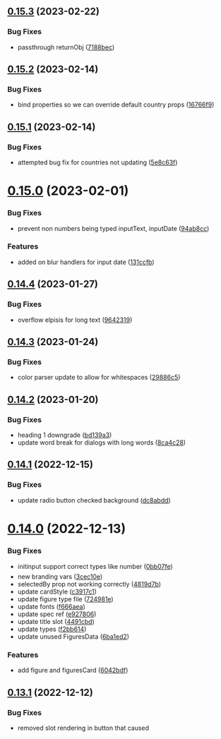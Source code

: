 ## [0.15.3](https://github.com/verteva/photon/compare/v0.15.2...v0.15.3) (2023-02-22)


### Bug Fixes

* passthrough returnObj ([7188bec](https://github.com/verteva/photon/commit/7188becc222a49210fe6cbc93e2eb90423f1e6c4))

## [0.15.2](https://github.com/verteva/photon/compare/v0.15.1...v0.15.2) (2023-02-14)


### Bug Fixes

* bind properties so we can override default country props ([16766f9](https://github.com/verteva/photon/commit/16766f9e375a608b881e9ba452f757be7e395d8e))

## [0.15.1](https://github.com/verteva/photon/compare/v0.15.0...v0.15.1) (2023-02-14)


### Bug Fixes

* attempted bug fix for countries not updating ([5e8c63f](https://github.com/verteva/photon/commit/5e8c63f694ef5fb36eed924a3855357b76398406))

# [0.15.0](https://github.com/verteva/photon/compare/v0.14.4...v0.15.0) (2023-02-01)


### Bug Fixes

* prevent non numbers being typed inputText, inputDate ([94ab8cc](https://github.com/verteva/photon/commit/94ab8cc3d784494584a9828e5438d0d3f52326b3))


### Features

* added on blur handlers for input date ([131ccfb](https://github.com/verteva/photon/commit/131ccfbc2cd650f93cf856b5b5c26e01cd690c37))

## [0.14.4](https://github.com/verteva/photon/compare/v0.14.3...v0.14.4) (2023-01-27)


### Bug Fixes

* overflow elpisis for long text ([9642319](https://github.com/verteva/photon/commit/9642319718ad00cbe54479138a35520cf7466cfc))

## [0.14.3](https://github.com/verteva/photon/compare/v0.14.2...v0.14.3) (2023-01-24)


### Bug Fixes

* color parser update to allow for whitespaces ([29886c5](https://github.com/verteva/photon/commit/29886c509cb8794a04bf548bf637da94801b511a))

## [0.14.2](https://github.com/verteva/photon/compare/v0.14.1...v0.14.2) (2023-01-20)


### Bug Fixes

* heading 1 downgrade ([bd139a3](https://github.com/verteva/photon/commit/bd139a3d54697b5f99c60ee5b4df509f046abcd3))
* update word break for dialogs with long words ([8ca4c28](https://github.com/verteva/photon/commit/8ca4c2889b989fc1b77f4a8f663c364bea896402))

## [0.14.1](https://github.com/verteva/photon/compare/v0.14.0...v0.14.1) (2022-12-15)


### Bug Fixes

* update radio button checked background ([dc8abdd](https://github.com/verteva/photon/commit/dc8abdd2c497d4e61ec5b71a71eb87846191e352))

# [0.14.0](https://github.com/verteva/photon/compare/v0.13.1...v0.14.0) (2022-12-13)


### Bug Fixes

* initinput support correct types like number ([0bb07fe](https://github.com/verteva/photon/commit/0bb07fe59b90ecd3771eb41e6688ec8b4b050148))
* new branding vars ([3cec10e](https://github.com/verteva/photon/commit/3cec10eab4ef8a6bbdd8ba611040a671e7d5d96d))
* selectedBy prop not working correctly ([4819d7b](https://github.com/verteva/photon/commit/4819d7b348e992eb7ca892481da7de7d87f33168))
* update cardStyle ([c3917c1](https://github.com/verteva/photon/commit/c3917c1abbce5fff1e939d2f68af8d3e48e49e6b))
* update figure type file ([724981e](https://github.com/verteva/photon/commit/724981ea5cb83681f5b0ede7aee93e74f2527704))
* update fonts ([f666aea](https://github.com/verteva/photon/commit/f666aeadc46a152256fbfa55bfc344679e30d52f))
* update spec ref ([e927806](https://github.com/verteva/photon/commit/e927806b218f9572d5e5bc3572bf79d655d006b7))
* update title slot ([4491cbd](https://github.com/verteva/photon/commit/4491cbda6787dd2f241a93a24f19460d1ed85c37))
* update types ([f2bb614](https://github.com/verteva/photon/commit/f2bb61432a6c7f50224207f48f664595ea69a955))
* update unused FiguresData ([6ba1ed2](https://github.com/verteva/photon/commit/6ba1ed25f1d29663405cca9903afe6190a5d7ec3))


### Features

* add figure and figuresCard ([6042bdf](https://github.com/verteva/photon/commit/6042bdfc67961313b40e9f69306f54b2f3eae73e))

## [0.13.1](https://github.com/verteva/photon/compare/v0.13.0...v0.13.1) (2022-12-12)


### Bug Fixes

* removed slot rendering in button that caused <template> tags ([6329b2e](https://github.com/verteva/photon/commit/6329b2ecaeeb6b4ef593daaf027c0f770d773b95))

# [0.13.0](https://github.com/verteva/photon/compare/v0.12.0...v0.13.0) (2022-12-12)


### Bug Fixes

* move from rem to px ([73530d4](https://github.com/verteva/photon/commit/73530d408750ce9cafe8e7ee35c7e231031a6f62))
* unit tests ([7ae7539](https://github.com/verteva/photon/commit/7ae75398a39754ffb2ddd1f102337e6e29b5e01e))
* unit tests ([f35abf9](https://github.com/verteva/photon/commit/f35abf9ffceccf4122146c7b502fa35d51e6b83e))
* update medium from from using 'med -> md' ([b5e8edb](https://github.com/verteva/photon/commit/b5e8edbab6e2736a7ac8cd340bbadca28ec99264))
* wip CX-31 input text update ([73616cf](https://github.com/verteva/photon/commit/73616cf4b341280cd639585d98a03ab73c81cee3))


### Features

* skip link v2 ([1fa43c1](https://github.com/verteva/photon/commit/1fa43c10908924aede94960536f0d14b566322ed))
* skiplink v2 with adjustments ([cceef3e](https://github.com/verteva/photon/commit/cceef3e66a3e7965a7b29b23aad68d905cb0d67f))

# [0.12.0](https://github.com/verteva/photon/compare/v0.11.0...v0.12.0) (2022-12-05)


### Bug Fixes

* add info card photon v2 to export ob-web ([ca7fe0b](https://github.com/verteva/photon/commit/ca7fe0b4ae708b97a99f9300d8101cb0ffd1c23d))
* incorrect label variable props defined in atoms component ([dff030a](https://github.com/verteva/photon/commit/dff030ac8e448e38f7f5c5f3f9991746fd497ac4))
* re-arrange css values ([6004a42](https://github.com/verteva/photon/commit/6004a425aa3c0b3273c55530148acd3190d08250))
* update export names of list items ([d52af6b](https://github.com/verteva/photon/commit/d52af6b3d49b7c3cb7d21c1faf87d2d0d7ec2589))
* update indicator and position of dropdown ([a216f78](https://github.com/verteva/photon/commit/a216f786e7ec51cfdaf4359492e44dab32eb24eb))
* update input select found issues during integration ([0b61e01](https://github.com/verteva/photon/commit/0b61e018bbf964ea9a1a1b0ff27267b8e11ce8f9))


### Features

* brand gradient text photon v2 components ([e38ab89](https://github.com/verteva/photon/commit/e38ab8939e2f2f6bea404a6f698cf5d6f1d2eeaf))

# [0.11.0](https://github.com/verteva/photon/compare/v0.10.0...v0.11.0) (2022-11-30)


### Bug Fixes

* change to relative path ([b161593](https://github.com/verteva/photon/commit/b16159367dd8d6f7c5d2e8dcda9afec980e99c21))
* changed coverage provider ([e1ba3f3](https://github.com/verteva/photon/commit/e1ba3f3988725c45d3a6daa3ddf1bb9745101377))
* missing footer style and filter binding ([6e30ad1](https://github.com/verteva/photon/commit/6e30ad11e658ac1dfd129e0e7dac53dfc3a8cd48))
* move props outside ([c2d0aa3](https://github.com/verteva/photon/commit/c2d0aa3d4bb0443f829baade0cfba07a4102da3f))
* removed react deps ([6a235af](https://github.com/verteva/photon/commit/6a235af3e7dfc4d96715579b7d435f30cf7a7b3f))
* update name of component test ([3c35e1f](https://github.com/verteva/photon/commit/3c35e1f443a3468aaced291a4724f91330c1b954))


### Features

* accordion v2 component ([b9d9524](https://github.com/verteva/photon/commit/b9d9524fe43cc6b7e9c7d03d8d2391d61e87f2b4))
* content card v2 ([7d9712f](https://github.com/verteva/photon/commit/7d9712f4523f21026320e260d6fe186083d27522))
* info card photon version 2 component ([644cc17](https://github.com/verteva/photon/commit/644cc17b2a163c8216b11b7fbdb01f0cd9d3ca64))
* list items component photon V2 ([01ee3c1](https://github.com/verteva/photon/commit/01ee3c1536a61dc12896ad7811c2e3c1c23fe328))
* photon v2 input select integration ([a2c8f7b](https://github.com/verteva/photon/commit/a2c8f7b198d8ed88ed1a86dfa022fd962812adc5))

# [0.10.0](https://github.com/verteva/photon/compare/v0.9.0...v0.10.0) (2022-11-27)


### Bug Fixes

* additional props for autocomplete ([2c3f2c1](https://github.com/verteva/photon/commit/2c3f2c1f44e4a065545575fb0deab9d009617438))
* number input is now centered ([b54e50a](https://github.com/verteva/photon/commit/b54e50a88e7fdcc6b12baba7d260770953037952))
* prop import pr feedback ([4dbc2c7](https://github.com/verteva/photon/commit/4dbc2c7b49e2e969c7e0afa86c329a69206071d0))
* remove all ph classes ([cab9c53](https://github.com/verteva/photon/commit/cab9c53e4a4428789cfceec4046a8a41722a8a03))
* removed props export from backdrop ([dc699ba](https://github.com/verteva/photon/commit/dc699ba827767f032a2ac984cabd859d423a4769))
* update back-drop ref ([0147faa](https://github.com/verteva/photon/commit/0147faa8ac62f28fca495246dcad21e265032883))
* update dialog with backdrop and headline ([e6d6062](https://github.com/verteva/photon/commit/e6d60625179e40fc4e4f95f88a455f0a26b6e6a0))
* update dialog with cx-branding ([5467273](https://github.com/verteva/photon/commit/54672739a1f76d6619d66dd7862dc8ad05b5fd59))
* update spec and stories ([93b602b](https://github.com/verteva/photon/commit/93b602ba4d68debbe4020809f0f153d2f8a2f670))
* update spec of Dialog ([4283bb8](https://github.com/verteva/photon/commit/4283bb8f361e430bd88b58b2bd9b088fc827e78b))
* upgrade core-js from 3.25.5 to 3.26.0 ([7b47114](https://github.com/verteva/photon/commit/7b47114b1b62ba2f3b381974ef3e601a9ca4b867))


### Features

* add autocomplete component ([edb73ec](https://github.com/verteva/photon/commit/edb73ec580dc995871699ea5f006cf9d1cd8dff9))
* add autocomplete to photon v2 ([93e8023](https://github.com/verteva/photon/commit/93e8023d2f58bbe6330ed50ddec5d5ed44584e40))
* add P2Form to components v2 ([5b412c6](https://github.com/verteva/photon/commit/5b412c658116a15de3d78de61bc073f6cec1ed6f))
* breaking autocomplete components into sub stories ([7b9156f](https://github.com/verteva/photon/commit/7b9156f10f3fcdc135457ee55e0a7d07c7fe49e1))
* input phone component ([d4bf825](https://github.com/verteva/photon/commit/d4bf825c6bed850513d2ac5862fca2d8899a3c28))
* input phone v2 component ([261a6ee](https://github.com/verteva/photon/commit/261a6ee3c0a06374c264eca4bb63aae74e135864))

# [0.9.0](https://github.com/verteva/photon/compare/v0.8.1...v0.9.0) (2022-11-16)


### Bug Fixes

* button fixes ([686a395](https://github.com/verteva/photon/commit/686a395e0a5909830ab7faea2635cd7a9326e63e))


### Features

* early Dialog transition for button fixes ([94b3d4d](https://github.com/verteva/photon/commit/94b3d4d3d473360e3e885e3d6f60a1732590b16b))
* **PLAT-10:** input number update ([70e8a75](https://github.com/verteva/photon/commit/70e8a7523425ba2521b2587c2daf8bf3b40e1ed4))

## [0.8.1](https://github.com/verteva/photon/compare/v0.8.0...v0.8.1) (2022-11-15)


### Bug Fixes

* unable to select the radio button circle ([ad7efc7](https://github.com/verteva/photon/commit/ad7efc7b54827ffe74585ae715ae5dd073935ed2))

# [0.8.0](https://github.com/verteva/photon/compare/v0.7.0...v0.8.0) (2022-11-13)


### Bug Fixes

* input text component blur event added for ([77137bd](https://github.com/verteva/photon/commit/77137bd08f5bd8899c37c32b2bd7b62f1cda9419))


### Features

* add input date component ([fd3f6b2](https://github.com/verteva/photon/commit/fd3f6b20e6f886f7924de59b41e5611c5920a5d9))
* toggle component ([299078d](https://github.com/verteva/photon/commit/299078df77d90db32040c69b055078d2519d5582))

# [0.7.0](https://github.com/verteva/photon/compare/v0.6.1...v0.7.0) (2022-11-09)


### Bug Fixes

* select radio button full width ([cc272ad](https://github.com/verteva/photon/commit/cc272ad5d44de768e40a2f13b613a537ac00c7ed))


### Features

* add the MIT licence ([9b5db92](https://github.com/verteva/photon/commit/9b5db92f6b5cb78d9627bda8dc5cd2b6a0b3891f))
* input text component ([d636858](https://github.com/verteva/photon/commit/d6368587d88139ed8365844725f7d10fbaa13a66))
* message component v2 ([3b70a55](https://github.com/verteva/photon/commit/3b70a555fa807a033b8b62442564bf8befa422ab))
* toast component added ([eed4861](https://github.com/verteva/photon/commit/eed4861383738b336d85e61098c7b3087a209026))
* working in progress adding input text ([b0fbc66](https://github.com/verteva/photon/commit/b0fbc66d24422f074f1565be685e0e2d5e25e1bb))

## [0.6.1](https://github.com/verteva/photon/compare/v0.6.0...v0.6.1) (2022-11-04)


### Bug Fixes

* radio button missing name attribute binding ([a1400ff](https://github.com/verteva/photon/commit/a1400fffbbf48774d9d8b7741839edde8f19b678))

# [0.6.0](https://github.com/verteva/photon/compare/v0.5.1...v0.6.0) (2022-11-03)


### Bug Fixes

* can hide form control error. added input checkbox slot ([242d261](https://github.com/verteva/photon/commit/242d26137de2aa09bfddeae93d8e884baa2b3870))
* checkboxes fixed with styles ([9daf762](https://github.com/verteva/photon/commit/9daf76292cc1fc93b3ee633ecf7e10301039e490))


### Features

* add RadioButton and RadioButton components ([3c258d1](https://github.com/verteva/photon/commit/3c258d1af59e94e10599771e4c5d6e748ff9c104))
* adding css/replacing radio tailwind ([2916b1e](https://github.com/verteva/photon/commit/2916b1ecdf839bbd94457cdf187a6bd97ca11f0d))

## [0.5.1](https://github.com/verteva/photon/compare/v0.5.0...v0.5.1) (2022-10-31)


### Bug Fixes

* add focus to Dialog ([f2f8650](https://github.com/verteva/photon/commit/f2f8650e4470da87e011b04c7d2370d24fb23bae))
* node version in release pipeline ([7dc46ad](https://github.com/verteva/photon/commit/7dc46ad22b835250967364d1cc6f6a3b49d30e50))
* upgrade gsap from 3.11.1 to 3.11.2 ([148bf04](https://github.com/verteva/photon/commit/148bf0494cba7e2e2e606dbf80050427ba313dd5))
* upgrade gsap from 3.11.2 to 3.11.3 ([23b7ff8](https://github.com/verteva/photon/commit/23b7ff8c1bc2522d02ca9d171111c5801133bf46))

# [0.5.0](https://github.com/verteva/photon/compare/v0.4.2...v0.5.0) (2022-10-20)


### Bug Fixes

* added validators and improved type security ([8915916](https://github.com/verteva/photon/commit/89159166b6f3d6b3115c1d6118d5257f18ddb7ee))
* fixed all tests and updated folder structure for atomic components ([67f6a6a](https://github.com/verteva/photon/commit/67f6a6a13b419f120ae442bde25dd912214a769d))
* fixed imports for Molecules ([9131a6a](https://github.com/verteva/photon/commit/9131a6a25dc6f1db121de4f3f9a1cb60dd13a15c))
* style updates according to review ([e37ff20](https://github.com/verteva/photon/commit/e37ff20232cc847a06b2fe737c124857cb381136))
* updated color parser ([5e7146d](https://github.com/verteva/photon/commit/5e7146db614adbbe8c785328cd07e7667b0554d9))
* upgrade harp from 0.42.0 to 0.46.0 ([cd42795](https://github.com/verteva/photon/commit/cd427958f7f9667806d54c6992c865165c163079))
* upgrade vue-phone-number-input from 1.1.12 to 1.12.13 ([698102b](https://github.com/verteva/photon/commit/698102b3677794ebbc85957fdadd9bf601b2316a))


### Features

* added source file exclusion from parser ([17c560c](https://github.com/verteva/photon/commit/17c560c0e323d73e348a7f2c0d0cc18376a360a2))
* checkBox and checkboxgroup atoms added ([1ffa250](https://github.com/verteva/photon/commit/1ffa2502e22b8b224d1059b8001e32411b107903))
* checkbox fixed with new values ([0f65cda](https://github.com/verteva/photon/commit/0f65cdadb7daa4433f51b98008236cdfce54e69e))
* form atom for error message ([46c2824](https://github.com/verteva/photon/commit/46c282428f45ba745a2ae098c1b5e8f2215b8802))
* form atom for label ([dabdb01](https://github.com/verteva/photon/commit/dabdb010dd98ae31231d3daacf6d17ddbcd9bbd5))
* form control molecule ([633a98e](https://github.com/verteva/photon/commit/633a98e8ad4755dda23e06cce2a527c9919337eb))
* input message atom component ([dbe69c2](https://github.com/verteva/photon/commit/dbe69c2f4fa48749fba97c3e8b10b44dbcff2022))
* switching form controll to figma tokens ([f3f330e](https://github.com/verteva/photon/commit/f3f330ed91ddf6fd43d2417a73b3bd67e1866d88))

## [0.4.2](https://github.com/verteva/photon/compare/v0.4.1...v0.4.2) (2022-10-04)


### Bug Fixes

* added additional parser types and fixed shadow parser ([e45af43](https://github.com/verteva/photon/commit/e45af431979f5c5d16c4ffc1c2dac0018cd26a1a))
* added maths parser for numeric types ([021aa45](https://github.com/verteva/photon/commit/021aa4562f3d04a1af9227bf6521b9c60a93f770))
* updated math parser to return unparsable strings back ([8b0d85c](https://github.com/verteva/photon/commit/8b0d85c8bc9d762a9ba3816221d04d979925b602))
* upgrade core-js from 3.25.0 to 3.25.1 ([3fb1fbf](https://github.com/verteva/photon/commit/3fb1fbff616f2553df22bf9f3d6b252ce566b0df))
* upgrade harp from 0.41.0 to 0.42.0 ([b56c9c7](https://github.com/verteva/photon/commit/b56c9c757b23e1616962afdd919b5ba709724367))
* upgrade vue-phone-number-input from 1.1.10 to 1.1.12 ([d5c6bcb](https://github.com/verteva/photon/commit/d5c6bcb10e140709b65bc348d98fd1bc3b8bf2d9))

## [0.4.1](https://github.com/verteva/photon/compare/v0.4.0...v0.4.1) (2022-09-30)


### Bug Fixes

* added additional basic parser for unknown types as a catch all ([d979813](https://github.com/verteva/photon/commit/d979813a3b9824c03cd6e39a4f80355402e4ff78))

# [0.4.0](https://github.com/verteva/photon/compare/v0.3.2...v0.4.0) (2022-09-30)


### Bug Fixes

* upgrade @tailwindcss/postcss7-compat from 2.1.4 to 2.2.17 ([6e2f2dc](https://github.com/verteva/photon/commit/6e2f2dcb423876885656d74d8f45e0a3c9cdd85b))
* upgrade core-js from 3.14.0 to 3.25.0 ([adb4078](https://github.com/verteva/photon/commit/adb407814df1c4758bbdc0e1820fabbb6e0f3545))
* upgrade gsap from 3.11.0 to 3.11.1 ([a3a38d4](https://github.com/verteva/photon/commit/a3a38d4be74776119804c099ba42b50b5d4e82ce))
* upgrade gsap from 3.7.1 to 3.11.0 ([1505a6e](https://github.com/verteva/photon/commit/1505a6ed941808bc11b9cbb25ebe2025530e9c90))
* upgrade vue from 2.6.14 to 2.7.10 ([c982f74](https://github.com/verteva/photon/commit/c982f74ebbdbc4ddbf123584b12be58496a5ce29))
* upgrade vue-select from 3.12.2 to 3.20.0 ([c1610d5](https://github.com/verteva/photon/commit/c1610d5e3abc15f39fa949d9752eee51135d44c2))


### Features

* added build scripts for automation ([0c2b5d5](https://github.com/verteva/photon/commit/0c2b5d56c821d2d7b8b30f7c708cb8639bb7bb08))
* chameleon loading ([0035cd9](https://github.com/verteva/photon/commit/0035cd976f9d29c5dda252b800ef20c36f60e094))

## [0.3.2](https://github.com/verteva/photon/compare/v0.3.1...v0.3.2) (2022-09-20)


### Bug Fixes

* fixed build for storybook build ([dc68b15](https://github.com/verteva/photon/commit/dc68b15d0a14bb22a4dc685170328283e22ae996))
* use user token for release-pr so that actions run ([334006b](https://github.com/verteva/photon/commit/334006b175dbe9cbba9cb0e268ab08e809422f54))

## [0.3.1](https://github.com/verteva/photon/compare/v0.3.0...v0.3.1) (2022-09-16)


### Bug Fixes

* changed to git-pr for semantic release ([d7e10dd](https://github.com/verteva/photon/commit/d7e10dd4da8d2b8180ca17373cf88858265e8ca8))
* themelocation fix ([bcd14c4](https://github.com/verteva/photon/commit/bcd14c40dd5efba733986b952dfd66abecb08c9f))

# [0.3.0](https://github.com/verteva/photon/compare/v0.2.2...v0.3.0) (2022-09-16)


### Bug Fixes

* updated semantic release commit message ([e0717ae](https://github.com/verteva/photon/commit/e0717aeaa5ae5371fd708eb9aa981d5cc12231d4))


### Features

* semantic versioning ([f18fd53](https://github.com/verteva/photon/commit/f18fd5322860e8e990aee8ad7950151b3d531bf0))

## ---- End of manual changelogs ----

## [0.2.2] - 2022-03-13
### Fix
- Fix previous broken release

## [0.2.1] - 2022-03-13
### Fix
- Simplified the template parser for safari and added error handling.
### Add
- Added the Input component to v2
- Added the InputNumber component to v2
- Added the Label component to v2

## [0.2.0] - 2022-08-01
### Major update
- Introducing v2 components.
  - V2 button added.
  - V2 theming helper functions added
  - Theme switcher added inside storybook for v2 components.

## [0.1.655] - 2022-07-22
### Fix
- Fixed the `Accordion` component to allow the disabling of the box-shadows.
- Fixed the `InputBasicSelect` to always pop out the select dropdowns and append it to `<body />`.


## [0.1.654] - 2022-07-18
### Fix
- When `unstyled` is selected for the `Accordion` it no longer adds padding to the content. You can supply padding by adding it to the component you add into the default slot
- Added missing properties to the `InputBasicSelect` to allow it to only return a value if an object is provided as the item value.

## [0.1.653] - 2022-07-16
### Add
- Add new Input Basic Select component

## [0.1.652] - 2022-06-22
### Add
- Add Tab to an allowed keypress

## [0.1.651] - 2022-05-24
### Fix
- Add fix for input key code management (OK-3177)

## [0.1.650] - 2022-05-04
### Add
- Add a slot for the title

## [0.1.649] - 2022-05-02
### Add
- Add enterkey into isNumber() to return false

## [0.1.648] - 2022-04-28
### Add
- Add icon colours in accordions to be configured

## [0.1.647] - 2022-04-27
### Add
- Add configurable icon colour

## [0.1.646] - 2022-04-04
### Add
- Add disabled prop to phone input

## [0.1.645] - 2022-03-29
### Fixed
- Fixed icon name typo

## [0.1.644] - 2022-03-17
### Fixed
- Fixed InputPhone component innerValue

## [0.1.643] - 2022-03-16
### Add
- Add the Figures component

## [0.1.642] - 2022-03-14
### Add
- Add a delay user can configure to autoclose
- Improve alignment

## [0.1.641] - 2022-03-04
### Fix
- Fix RadioGroup button alignment

## [0.1.640] - 2022-02-24
## [0.1.639] - 2022-02-23
### Fix
- Autocomplete input field webkit-appearance for input field
## [0.1.638] - 2022-01-27

## [0.1.638] - 2022-01-27
### Fix
- Add simple flag to Autocomplete for back competibility

## [Unreleased]
## [0.1.637] - 2022-01-27
## [0.1.636] - 2022-01-24
### Fix
- Add selectedObj to Autocomplete

## [0.1.635] - 2022-01-13
### Fix
- InputPhone is have an extra empty label cause of conditional 

## [0.1.634] - 2022-01-12
### Add
- SideBar Component

## [0.1.633] - 2022-01-11
### Fix
- InfoCard remove red background of splitter

## [0.1.634] - 2021-12-21
### Fix
- Added Vuex to Toast Component
- Toast & Message unit tests

## [0.1.632] - 2022-01-07
### Fix
- InputText turn off autocomplete

## [0.1.631] - 2021-12-13
### Fix
- InputRadio reaction issues

## [0.1.630] - 2021-12-13
### Add
- Dialog Testing
- InfoCard unit testing
- BrandGradientText unit testing
- Dialog unit testing
- Add configurable border for InfoCard
- Radio buttons unit testing
- DateInput unit testing
- Add Rate component unit testing
- InputPhone unit testing
 
## [0.1.629] - 2021-11-30
### Add
- Checkbox unit testing

## [0.1.628] - 2021-11-29
### Fix
- Prevent default on input field to handle numbers
- Remove unused code in InputNumber component

## [0.1.627] - 2021-11-26
### Add
- Add ID suffix to Checkbox group to support multiple sets of checkbox groups

## [0.1.626] - 2021-11-26
### Add
- Add a noPadding and rounded property to Card

## [0.1.625] - 2021-11-26
### Add
- Prevent value change on number input field input-number component

## [0.1.624] - 2021-11-25
### Add
- fix duplicated icons in autocomplete address

## [0.1.623] - 2021-11-24
### Add
- Add a disabled flag for input text

## [0.1.622] - 2021-11-24
### Fix
- Fix CheckboxGroup being able to handle null v-model on init

## [0.1.621] - 2021-11-24
### Fix
- Fix CheckboxGroup component to use array for v-model

## [0.1.620] - 2021-11-24
### Add
- Add CheckboxGroup component

## [0.1.619] - 2021-11-23
### Add
- Add slot to p-message component

## [0.1.618] - 2021-11-22
### Fix
- Fix duplicated icons in autocomplete when selected

## [0.1.617] - 2021-11-18
### Add
- Radio buttons with icons 

## [0.1.616] - 2021-11-19
### fix
- font-family for inputPhone component

## [0.1.615] - 2021-11-18
### Add
- Add slot to the Dialog component for supplemental text

## [0.1.614] - 2021-11-17
### Add
- Add support for rich content on Radio label

## [0.1.613] - 2021-11-16
### Fix
- Reduce input error icon size

## [0.1.612] - 2021-11-09
### Fix
- Remove comma from icon index

## [0.1.611] - 2021-11-09
### Add
- Switch toggle component

## [0.1.610] - 2021-11-08
### Fix
- Radio button not working when selecting false value on init

## [0.1.609] - 2021-11-04
### Add
- Add support for rich content on Checkbox label

## [0.1.608] - 2021-11-03
### Add
- Add TimeoutGradient icon

## [0.1.607] - 2021-11-02
### Fix
- Added optional focus border style for Checkbox

## [0.1.606] - 2021-11-01
### Fix
- Radio buttons not working in Safari
- Scope checkbox postcss to component

## [0.1.605] - 2021-11-01
- Added new icons, DocTypeWord, DocTypePDF, CheckparticleGradient

## [0.1.604] - 2021-11-01
## [0.1.603] - 2021-11-01
- Added InProgressGradient icon

## [0.1.602] - 2021-10-29
## [0.1.601] - 2021-10-29
### Add
- Added Approval icon

## [0.1.600] - 2021-10-28
### Add
- Add switch toggle component
- Add ContentCard component
- Add Badge component
- Add Input number component

## [0.1.599] - 2021-10-26
### Add
- Fix Autocomplete magins

## [0.1.598] - 2021-10-21
### Add
- Add Play and Triangle icons
- Add eslint and prettier config

## [0.1.597] - 2021-10-21
### Add
- Add Progress Circular

## [0.1.596] - 2021-10-15
### Add
- Add Skeleton Loader

## [0.1.595] - 2021-10-14
### Fix
- Radio button reactivity fix

## [0.1.594] - 2021-10-14
### Fix
- Fix checkbox vertical aligment on firefox broweser

## [0.1.593] - 2021-10-13
### Fix
- Publish new version as p-from did not build previously

## [0.1.592] - 2021-10-12
- Add Form component
- Add enhancements to the radio button comp

## [0.1.591] - 2021-10-11
- Add radio buttons and fix for alignment in errors

## [0.1.590] - 2021-10-05
- Make phont input show a dark bg

## [0.1.589] - 2021-10-05
- Remove log

## [0.1.588] - 2021-10-05
- Add Input Phone Component

## [0.1.587] - 2021-10-05
- Fix InfoCard's colour and gradients


## [0.1.586] - 2021-10-01
## [0.1.585] - 2021-10-01
### Added
- New SVG for gradient backgrounds

## [0.1.583] - 2021-09-30
### Added
- Resolve Checkbox dark border and font size

## [0.1.582] - 2021-09-30
### Added
- Added BrandGradientText and InfoCard

## [0.1.581] - 2021-09-29
### Added
- Button component Safari enhancement
- Change input error display
- Added List/List item component

## [0.1.580] - 2021-09-27
### Added
- Remove Checkbox focus color, add cursor

## [0.1.579] - 2021-09-24
## [0.1.578] - 2021-09-24
### Added
- Added the Toast component

## [0.1.577] - 2021-09-22
### Added
- Added the Message component

## [0.1.576] - 2021-09-21
### Fix
- remove input text color on focus

## [0.1.575] - 2021-09-21
### Fix
- Update cross.svg to use currentColor

## [0.1.574] - 2021-09-17
### Added
- Allow Date input to support dark mode

## [0.1.573] - 2021-09-16
### Added
- Add Checkbox, Date input, updates to Autocomplete and InpuTtext

## [0.1.572] - 2021-09-10
### Added
- Hofix for label slot & prop in text input not displaying correctly

## [0.1.571] - 2021-09-10
### Added
- Add Autocomplte Filter control for different components

## [0.1.570] - 2021-09-09
### Added
- Fixing AddressAutocomplete filtered options and searching opacity

## [0.1.569] - 2021-09-08
### Added
- Give Accordion a footer slot

## [0.1.568] - 2021-09-08
### Added
- Hotfix for Button text with relative position

## [0.1.567] - 2021-09-07
## [0.1.566] - 2021-09-07
### Added
- Hotfix for Accordion initialised collapsed still having content tab-able

## [0.1.565] - 2021-09-07
### Added
- Added fix for Accordion heading only displaying sccoped slot

## [0.1.564] - 2021-09-03
### Added
- Adding error handler for text input

## [0.1.563] - 2021-09-01
### Added
- Adding stepped dragging functionality to the Slider

## [0.1.562] - 2021-09-01
### Added
- Fix for regression of missing padding around input

## [0.1.561] - 2021-09-01
### Added
- Fix for Accordion overflow being visible at start of expanding as oppose to the end

 ## [0.1.560] - 2021-08-31
### Added
- Added Dialog component
- Added Card component
- Added Slider component
- Misc enhancements addes to Accordion, AutoComplete, InputText

 ## [0.1.559] - 2021-08-13
### Added
- Add Autocomplete Component

## [0.1.558] - 2021-08-13
### Added
- Bugfix for button loader alignment

## [0.1.557] - 2021-08-12
### Added
- Adding fix for Icon color
- Fix for button text alignment

## [0.1.556] - 2021-08-12
### Added
- Adding more icons

## [0.1.555] - 2021-08-09
### Added
- Add Text Input component

## [0.1.554] - 2021-07-29
### Added
- Update Icon size property use in Accordion

## [0.1.553] - 2021-07-29
### Added
- Add full icon set from design
- Add more sizes

## [0.1.552] - 2021-07-27
### Added
- Expose Icon component for integration

## [0.1.551] - 2021-07-15
### Added
- Migrated Accordion to use optional v-model

## [0.1.550] - 2021-07-15
## [0.1.549] - 2021-07-15
## [0.1.548] - 2021-07-15
## [0.1.547] - 2021-07-15
### Added
- Fix regression issues with colours & npm publish noob mistakes

## [0.1.546] - 2021-07-15
### Added
- Fixes for Accordion not rendering collapsed content
- Switch animation to CSS transitions

## [0.1.545] - 2021-07-15
### Added
- Removing Accordion component after testing integration

## [0.1.544] - 2021-07-15
### Added
- Added Accordion component to test integration

## [0.1.543] - 2021-07-02
### Added
- Add skip links component

## [0.1.542] - 2021-07-01
### Added
- Add prefix to tailwind classes
- Reverse changelog ordering
- rm presets field in tailwind

## [0.1.54] - 2021-07-01
### Added
- Added options API to PButton.
- Added computed states to PButton.

### Removed
- Removed composition API > definComponent from PButton
  - This was causing issues when using `npm link` to develop the application inside the onboarding application.

## [0.1.53] - 2021-06-29
### Added
- CTAButton name changed to PButton
- Fix css in stories
- Add fonts to the project.
- Add ripple effect to button.
- Add outlined version of PButton


## [0.1.52] - 2021-06-22
### Added
- CTAButton component
- Vue2 defineComponent compatibility.
- Start using "changelog"

### Changed
- Update README.md file

### Removed
- Vue3 compatibility.
